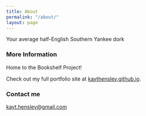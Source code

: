 ```yaml
---
title: About
permalink: "/about/"
layout: page
---
```


Your average half-English Southern Yankee dork

### More Information

Home to the Bookshelf Project!

Check out my full portfolio site at [kaythensley.github.io](http://kaythensley.github.io).

### Contact me

[kayt.hensley@gmail.com](mailto:kayt.hensley@gmail.com)
